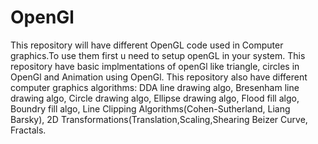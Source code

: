 # OpenGl
This repository will have different OpenGL code used in Computer graphics.To use them first u need to setup openGL in your system.
This repository have basic implmentations of openGl like triangle, circles in OpenGl and Animation using OpenGl.
This repository also have different computer graphics algorithms:
DDA line drawing algo,
Bresenham line drawing algo,
Circle drawing algo,
Ellipse drawing algo,
Flood fill algo,
Boundry fill algo,
Line Clipping Algorithms(Cohen-Sutherland, Liang Barsky),
2D Transformations(Translation,Scaling,Shearing
Beizer Curve,
Fractals.
